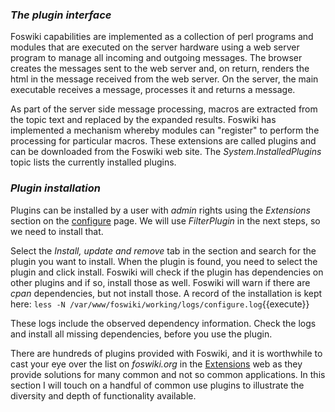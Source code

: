 ### _The plugin interface_
Foswiki capabilities are implemented as a collection of perl programs and modules that are executed on the server hardware
using a web server program to manage all incoming and outgoing messages.
The browser creates the messages sent to the web server and, on return, renders the html in the message received from the web server.
On the server, the main executable receives a message, processes it and returns a message. 

As part of the server side message processing, macros are extracted from the topic text and replaced by the expanded results.
Foswiki has implemented a mechanism whereby modules can "register" to perform the processing for particular macros.
These extensions are called plugins and can be downloaded from the Foswiki web site. The _System.InstalledPlugins_ topic lists the currently installed plugins. 

### _Plugin installation_
Plugins can be installed by a user with _admin_ rights using the _Extensions_ section on the 
[configure](https://[[HOST_SUBDOMAIN]]-80-[[KATACODA_HOST]].environments.katacoda.com/foswiki/bin/configure) page.
We will use _FilterPlugin_ in the next steps, so we need to install that.

Select the _Install, update and remove_ tab in the section and search for the plugin you want to install.
When the plugin is found, you need to select the plugin and click install.
Foswiki will check if the plugin has dependencies on other plugins and if so, install those as well.
Foswiki will warn if there are _cpan_ dependencies, but not install those.
A record of the installation is kept here: `less -N /var/www/foswiki/working/logs/configure.log`{{execute}}

These logs include the observed dependency information. Check the logs and install all missing dependencies, before you use the plugin.

There are hundreds of plugins provided with Foswiki, and it is worthwhile to cast your eye over the list
on _foswiki.org_ in the [Extensions](https://foswiki.org/Extensions) web
as they provide solutions for many common and not so common applications.
In this section I will touch on a handful of common use plugins to illustrate the diversity and depth of functionality available. 




